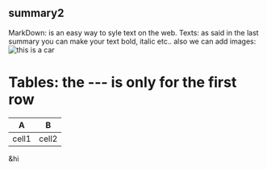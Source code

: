 ## summary2
MarkDown: is an easy way to syle text on the web.
Texts: as said in the last summary you can make your text bold, italic etc..
also we can add images: ![this is a car](https://i.ytimg.com/vi/7PXLPzcIydw/maxresdefault.jpg)

# Tables: the --- is only for the first row 
A | B 
----- | -------
cell1 | cell2
&hi
